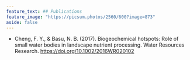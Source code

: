 ```yaml
---
feature_text: ## Publications
feature_image: "https://picsum.photos/2560/600?image=873"
aside: false
---
```


* Cheng, F. Y., & Basu, N. B. (2017). Biogeochemical hotspots: Role of small water bodies in landscape nutrient processing. Water Resources Research. https://doi.org/10.1002/2016WR020102
